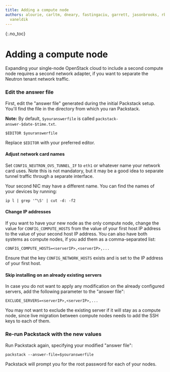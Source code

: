 ```yaml
---
title: Adding a compute node
authors: alourie, carltm, dneary, fastingaciu, garrett, jasonbrooks, rbowen, sebastian,
  vaneldik
---
```


{:.no_toc}

# Adding a compute node

Expanding your single-node OpenStack cloud to include a second compute node requires a second network adapter, if you want to separate the Neutron tenant network traffic.

### Edit the answer file

First, edit the "answer file" generated during the initial Packstack setup. You'll find the file in the directory from which you ran Packstack.

**Note:** By default, `$youranswerfile` is called `packstack-answer-$date-$time.txt`.

    $EDITOR $youranswerfile

Replace `$EDITOR` with your preferred editor.

#### Adjust network card names

Set `CONFIG_NEUTRON_OVS_TUNNEL_IF` to `eth1` or whatever name your network card uses. Note this is not mandatory, but it may be a good idea to separate tunnel traffic through a separate interface.

Your second NIC may have a different name. You can find the names of your devices by running:

    ip l | grep '^\S' | cut -d: -f2

#### Change IP addresses

If you want to have your new node as the only compute node, change the value for `CONFIG_COMPUTE_HOSTS` from the value of your first host IP address to the value of your second host IP address. You can also have both systems as compute nodes, if you add them as a comma-separated list:

    CONFIG_COMPUTE_HOSTS=<serverIP>,<serverIP>,...

Ensure that the key `CONFIG_NETWORK_HOSTS` exists and is set to the IP address of your first host.

#### Skip installing on an already existing servers

In case you do not want to apply any modification on the already configured servers, add the following parameter to the "answer file":

    EXCLUDE_SERVERS=<serverIP>,<serverIP>,...

You may not want to exclude the existing server if it will stay as a compute node, since live migration between compute nodes needs to add the SSH keys to each of them.

### Re-run Packstack with the new values

Run Packstack again, specifying your modified "answer file":

    packstack --answer-file=$youranswerfile

Packstack will prompt you for the root password for each of your nodes.
